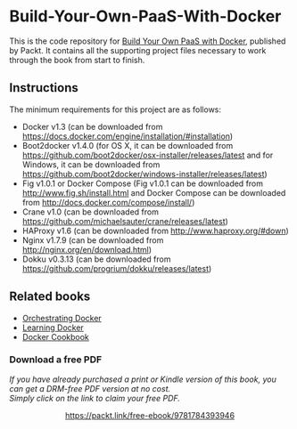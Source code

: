 # Build-Your-Own-PaaS-With-Docker
This is the code repository for [Build Your Own PaaS with Docker](https://www.packtpub.com/virtualization-and-cloud/build-your-own-paas-docker?utm_source=github&utm_medium=repository&utm_campaign=9781784393946), published by Packt. It contains all the supporting project files necessary to work through the book from start to finish.

## Instructions
The minimum requirements for this project are as follows:
* Docker v1.3 (can be downloaded from https://docs.docker.com/engine/installation/#installation)
* Boot2docker v1.4.0 (for OS X, it can be downloaded from https://github.com/boot2docker/osx-installer/releases/latest and for Windows, it can be downloaded from https://github.com/boot2docker/windows-installer/releases/latest)
* Fig v1.0.1 or Docker Compose (Fig v1.0.1 can be downloaded from http://www.fig.sh/install.html and Docker Compose can be downloaded from http://docs.docker.com/compose/install/)
* Crane v1.0 (can be downloaded from https://github.com/michaelsauter/crane/releases/latest)
* HAProxy v1.6 (can be downloaded from http://www.haproxy.org/#down)
* Nginx v1.7.9 (can be downloaded from http://nginx.org/en/download.html)
* Dokku v0.3.13 (can be downloaded from https://github.com/progrium/dokku/releases/latest)

## Related books
* [Orchestrating Docker](https://www.packtpub.com/virtualization-and-cloud/orchestrating-docker?utm_source=github&utm_medium=repository&utm_campaign=9781783984787)
* [Learning Docker](https://www.packtpub.com/virtualization-and-cloud/learning-docker?utm_source=github&utm_medium=repository&utm_campaign=9781784397937)
* [Docker Cookbook](https://www.packtpub.com/virtualization-and-cloud/docker-cookbook?utm_source=github&utm_medium=repository&utm_campaign=9781783984862)
### Download a free PDF

 <i>If you have already purchased a print or Kindle version of this book, you can get a DRM-free PDF version at no cost.<br>Simply click on the link to claim your free PDF.</i>
<p align="center"> <a href="https://packt.link/free-ebook/9781784393946">https://packt.link/free-ebook/9781784393946 </a> </p>